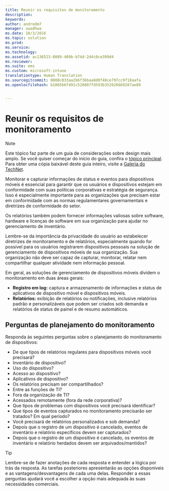 ```yaml
---
title: Reunir os requisitos de monitoramento
description: 
keywords: 
author: andredm7
manager: swadhwa
ms.date: 10/3/2016
ms.topic: solution
ms.prod: 
ms.service: 
ms.technology: 
ms.assetid: ac136523-8089-409b-b74d-2d4c0ce399d4
ms.reviewer: 
ms.suite: ems
ms.custom: microsoft-intune
translationtype: Human Translation
ms.sourcegitcommit: 0808c833aa2b6f36baa8d8f48ce797cc9f18aafa
ms.openlocfilehash: b1065b6f491c528807fd593b352026669287ae89


---
```


# Reunir os requisitos de monitoramento

>[!NOTE]
>Este tópico faz parte de um guia de considerações sobre design mais amplo. Se você quiser começar do início do guia, confira o [tópico principal](mdm-design-considerations-guide.md). Para obter uma cópia baixável deste guia inteiro, visite a [Galeria do TechNet](https://gallery.technet.microsoft.com/Mobile-Device-Management-7d401582).

Monitorar e capturar informações de status e eventos para dispositivos móveis é essencial para garantir que os usuários e dispositivos estejam em conformidade com suas políticas corporativas e estratégia de segurança. Isso é especialmente importante para as organizações que precisam estar em conformidade com as normas regulamentares governamentais e diretrizes de conformidade do setor.

Os relatórios também podem fornecer informações valiosas sobre software, hardware e licenças de software em sua organização para ajudar no gerenciamento de inventário. 

Lembre-se da importância da privacidade do usuário ao estabelecer diretrizes de monitoramento e de relatórios, especialmente quando for possível para os usuários registrarem dispositivos pessoais na solução de gerenciamento de dispositivos móveis de sua organização. Sua organização não deve ser capaz de capturar, monitorar, relatar nem compartilhar qualquer atividade nem informação pessoal.

Em geral, as soluções de gerenciamento de dispositivos móveis dividem o monitoramento em duas áreas gerais:

- **Registro em log:** captura e armazenamento de informações e status de aplicativos de dispositivo móvel e dispositivos móveis.
- **Relatórios:** exibição de relatórios ou notificações, inclusive relatórios padrão e personalizáveis que podem ser criados sob demanda e relatórios de status de painel e de resumo automáticos.

## Perguntas de planejamento do monitoramento

Responda às seguintes perguntas sobre o planejamento do monitoramento de dispositivos:

- De que tipos de relatórios regulares para dispositivos móveis você precisará?
 - Inventário de dispositivo?
 - Uso do dispositivo?
 - Acesso ao dispositivo?
 - Aplicativos de dispositivo?
- Os relatórios precisam ser compartilhados?
 - Entre as funções de TI?
 - Fora da organização de TI?
 - Acessados remotamente (fora da rede corporativa)?
- Que tipos de problemas com dispositivos você precisará identificar?
- Que tipos de eventos capturados no monitoramento precisarão ser tratados? Em qual período?
- Você precisará de relatórios personalizados e sob demanda?
- Depois que o registro de um dispositivo é cancelado, eventos de inventário e relatório específicos devem ser capturados?
- Depois que o registro de um dispositivo é cancelado, os eventos de inventário e relatório herdados devem ser arquivados/mantidos?
 
>[!TIP]
>Lembre-se de fazer anotações de cada resposta e entender a lógica por trás da resposta. As tarefas posteriores apresentarão as opções disponíveis e as vantagens/desvantagens de cada uma delas.  Responder a essas perguntas ajudará você a escolher a opção mais adequada às suas necessidades comerciais.



<!--HONumber=Oct16_HO1-->


